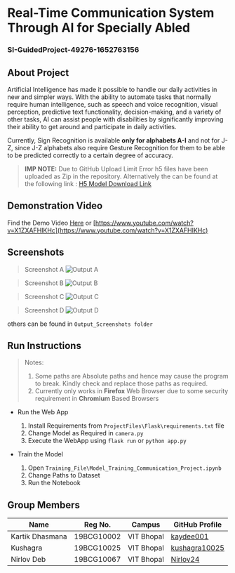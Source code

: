 # Real-Time Communication System Through AI for Specially Abled

### SI-GuidedProject-49276-1652763156

## About Project

Artificial Intelligence has made it possible to handle our daily activities in new and simpler ways. With the ability to automate tasks that normally require human intelligence, such as speech and voice recognition, visual perception, predictive text functionality, decision-making, and a variety of other tasks, AI can assist people with disabilities by significantly improving their ability to get around and participate in daily activities.

Currently, Sign Recognition is available __only for alphabets A-I__ and not for J-Z, since J-Z alphabets also require Gesture Recognition for them to be able to be predicted correctly to a certain degree of accuracy.

> __IMP NOTE:__ Due to GitHub Upload Limit Error h5 files have been uploaded as Zip in the repository. Alternatively the can be found at the following link : [H5 Model Download Link](https://drive.google.com/drive/folders/17gfBJTRX2hhtoWDzQjAeXD6DYc6U-hBu?usp=sharing)

## Demonstration Video

Find the Demo Video [Here](https://www.youtube.com/watch?v=X1ZXAFHIKHc) or [https://www.youtube.com/watch?v=X1ZXAFHIKHc](https://www.youtube.com/watch?v=X1ZXAFHIKHc)

## Screenshots

> Screenshot A
![Output A](https://github.com/smartinternz02/SI-GuidedProject-49276-1652763156/blob/main/Output_Screenshots/A.png?raw=true "Screenshot A")

> Screenshot B
![Output B](https://github.com/smartinternz02/SI-GuidedProject-49276-1652763156/blob/main/Output_Screenshots/B.png?raw=true "Screenshot B")

> Screenshot C
![Output C](https://github.com/smartinternz02/SI-GuidedProject-49276-1652763156/blob/main/Output_Screenshots/C.png?raw=true "Screenshot C")

> Screenshot D
![Output D](https://github.com/smartinternz02/SI-GuidedProject-49276-1652763156/blob/main/Output_Screenshots/D.png?raw=true "Screenshot D")

others can be found in ```Output_Screenshots folder```

## Run Instructions

> Notes:
> 1. Some paths are Absolute paths and hence may cause the program to break. Kindly check and replace those paths as required.
> 2. Currently only works in __Firefox__ Web Browser due to some security requirement in __Chromium__ Based Browsers

* Run the Web App
	1. Install Requirements from ```ProjectFiles\Flask\requirements.txt``` file
	2. Change Model as Required in ```camera.py```
	3. Execute the WebApp using ```flask run``` or ```python app.py```

* Train the Model
	1. Open ```Training_File\Model_Training_Communication_Project.ipynb```
	2. Change Paths to Dataset
	3. Run the Notebook

## Group Members

| Name            | Reg No.    | Campus     | GitHub Profile                                    |
|-----------------|------------|------------|---------------------------------------------------|
| Kartik Dhasmana | 19BCG10002 | VIT Bhopal | [kaydee001](https://github.com/kaydee001) |
| Kushagra        | 19BCG10025 | VIT Bhopal | [kushagra10025](https://github.com/kushagra10025) |
| Nirlov Deb      | 19BCG10067 | VIT Bhopal | [Nirlov24](https://github.com/Nirlov24) |